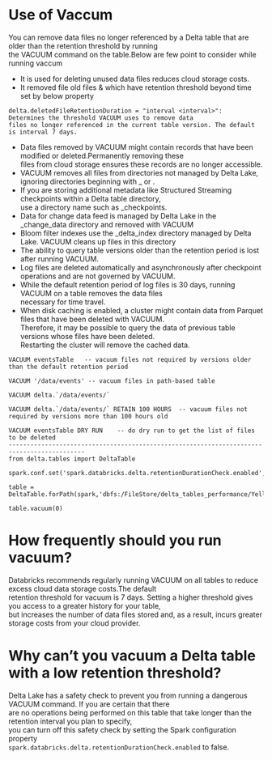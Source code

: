 # Use of Vaccum
You can remove data files no longer referenced by a Delta table that are older than the retention threshold by running  
the VACUUM command on the table.Below are few point to consider while running vaccum

- It is used for deleting unused data files reduces cloud storage costs.
- It removed file old files & which have retention threshold beyond time set by below property
``` 
delta.deletedFileRetentionDuration = "interval <interval>": 
Determines the threshold VACUUM uses to remove data  
files no longer referenced in the current table version. The default is interval 7 days.
```
- Data files removed by VACUUM might contain records that have been modified or deleted.Permanently removing these  
  files from cloud storage ensures these records are no longer accessible.
- VACUUM removes all files from directories not managed by Delta Lake, ignoring directories beginning with _ or .
- If you are storing additional metadata like Structured Streaming checkpoints within a Delta table directory,   
  use a directory name such as _checkpoints.
- Data for change data feed is managed by Delta Lake in the _change_data directory and removed with VACUUM
- Bloom filter indexes use the _delta_index directory managed by Delta Lake. VACUUM cleans up files in this directory
- The ability to query table versions older than the retention period is lost after running VACUUM.
- Log files are deleted automatically and asynchronously after checkpoint operations and are not governed by VACUUM.
- While the default retention period of log files is 30 days, running VACUUM on a table removes the data files  
  necessary for time travel.
- When disk caching is enabled, a cluster might contain data from Parquet files that have been deleted with VACUUM.  
  Therefore, it may be possible to query the data of previous table versions whose files have been deleted.  
  Restarting the cluster will remove the cached data.

```
VACUUM eventsTable   -- vacuum files not required by versions older than the default retention period

VACUUM '/data/events' -- vacuum files in path-based table

VACUUM delta.`/data/events/`

VACUUM delta.`/data/events/` RETAIN 100 HOURS  -- vacuum files not required by versions more than 100 hours old

VACUUM eventsTable DRY RUN    -- do dry run to get the list of files to be deleted
-------------------------------------------------------------------------------------------
from delta.tables import DeltaTable

spark.conf.set('spark.databricks.delta.retentionDurationCheck.enabled',False)

table = DeltaTable.forPath(spark,'dbfs:/FileStore/delta_tables_performance/YellowTaxi')

table.vacuum(0)
```

# How frequently should you run vacuum?

Databricks recommends regularly running VACUUM on all tables to reduce excess cloud data storage costs.The default  
retention threshold for vacuum is 7 days. Setting a higher threshold gives you access to a greater history for your table,  
but increases the number of data files stored and, as a result, incurs greater storage costs from your cloud provider.

# Why can’t you vacuum a Delta table with a low retention threshold?

Delta Lake has a safety check to prevent you from running a dangerous VACUUM command. If you are certain that there  
are no operations being performed on this table that take longer than the retention interval you plan to specify,  
you can turn off this safety check by setting the Spark configuration property  
`spark.databricks.delta.retentionDurationCheck.enabled` to false.